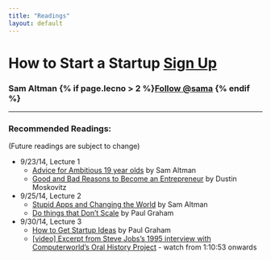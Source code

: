 ```yaml
---
title: "Readings"
layout: default
---
```


<h1>How to Start a Startup <a href="http://eepurl.com/3oe0H" class="btn btn-warning btn-sm"><span class="glyphicon glyphicon-envelope"></span> Sign Up</a></h1>
<h3> Sam Altman {% if page.lecno > 2 %}<a href="https://twitter.com/sama" class="twitter-follow-button" data-show-count="false" data-show-screen-name="true">Follow @sama</a> {% endif %}</h3>
<hr />

<h3> Recommended Readings: </h3> (Future readings are subject to change)
<ul>
  <li>9/23/14, Lecture 1
  <ul>
    <li><a href="http://blog.samaltman.com/advice-for-ambitious-19-year-olds">Advice for Ambitious 19 year olds</a> by Sam Altman</li>
    <li><a href="https://medium.com/i-m-h-o/good-and-bad-reasons-to-become-an-entrepreneur-decf0766de8d">Good and Bad Reasons to Become an Entrepreneur</a> by Dustin Moskovitz</li>
  </ul>
  </li>
  <li>9/25/14, Lecture 2
  <ul>
    <li><a href="http://blog.samaltman.com/stupid-apps-and-changing-the-world">Stupid Apps and Changing the World</a> by Sam Altman</li>
    <li><a href="http://paulgraham.com/ds.html">Do things that Don’t Scale</a> by Paul Graham</li>
  </ul>
  </li>
  </li>
  <li>9/30/14, Lecture 3
  <ul>
    <li><a href="http://www.paulgraham.com/startupideas.html">How to Get Startup Ideas</a> by Paul Graham</li>
    <li><a href="https://www.youtube.com/watch?v=M6Oxl5dAnR0&t=1h10m53s">[video] Excerpt from Steve Jobs’s 1995 interview with Computerworld’s Oral History Project</a> - watch from 1:10:53 onwards</li>
  </ul>
  </li>
</ul>